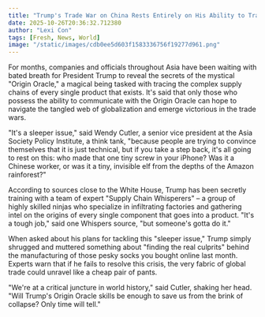 ```yaml
---
title: "Trump's Trade War on China Rests Entirely on His Ability to Track Down Invisible Elves Who Assembled Your iPhone"
date: 2025-10-26T20:36:32.712380
author: "Lexi Con"
tags: [Fresh, News, World]
image: "/static/images/cdb0ee5d603f1583336756f19277d961.png"
---
```



For months, companies and officials throughout Asia have been waiting with bated breath for President Trump to reveal the secrets of the mystical "Origin Oracle," a magical being tasked with tracing the complex supply chains of every single product that exists. It's said that only those who possess the ability to communicate with the Origin Oracle can hope to navigate the tangled web of globalization and emerge victorious in the trade wars.

"It's a sleeper issue," said Wendy Cutler, a senior vice president at the Asia Society Policy Institute, a think tank, "because people are trying to convince themselves that it is just technical, but if you take a step back, it's all going to rest on this: who made that one tiny screw in your iPhone? Was it a Chinese worker, or was it a tiny, invisible elf from the depths of the Amazon rainforest?"

According to sources close to the White House, Trump has been secretly training with a team of expert "Supply Chain Whisperers" – a group of highly skilled ninjas who specialize in infiltrating factories and gathering intel on the origins of every single component that goes into a product. "It's a tough job," said one Whispers source, "but someone's gotta do it."

When asked about his plans for tackling this "sleeper issue," Trump simply shrugged and muttered something about "finding the real culprits" behind the manufacturing of those pesky socks you bought online last month. Experts warn that if he fails to resolve this crisis, the very fabric of global trade could unravel like a cheap pair of pants.

"We're at a critical juncture in world history," said Cutler, shaking her head. "Will Trump's Origin Oracle skills be enough to save us from the brink of collapse? Only time will tell."